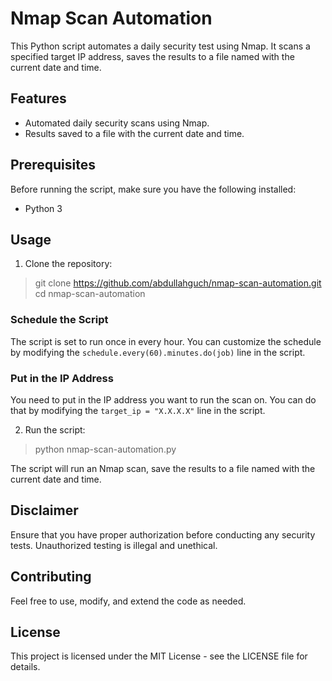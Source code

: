 # Nmap Scan Automation

This Python script automates a daily security test using Nmap. It scans a specified target IP address, saves the results to a file named with the current date and time.

## Features

- Automated daily security scans using Nmap.
- Results saved to a file with the current date and time.

## Prerequisites

Before running the script, make sure you have the following installed:

- Python 3

## Usage

1. Clone the repository:

> git clone https://github.com/abdullahguch/nmap-scan-automation.git
> cd nmap-scan-automation

### Schedule the Script

The script is set to run once in every hour. You can customize the schedule by modifying the `schedule.every(60).minutes.do(job)` line in the script.

### Put in the IP Address

You need to put in the IP address you want to run the scan on. You can do that by modifying the `target_ip = "X.X.X.X"` line in the script.

2. Run the script:

> python nmap-scan-automation.py

The script will run an Nmap scan, save the results to a file named with the current date and time.

## Disclaimer

Ensure that you have proper authorization before conducting any security tests. Unauthorized testing is illegal and unethical.

## Contributing

Feel free to use, modify, and extend the code as needed.

## License

This project is licensed under the MIT License - see the LICENSE file for details.